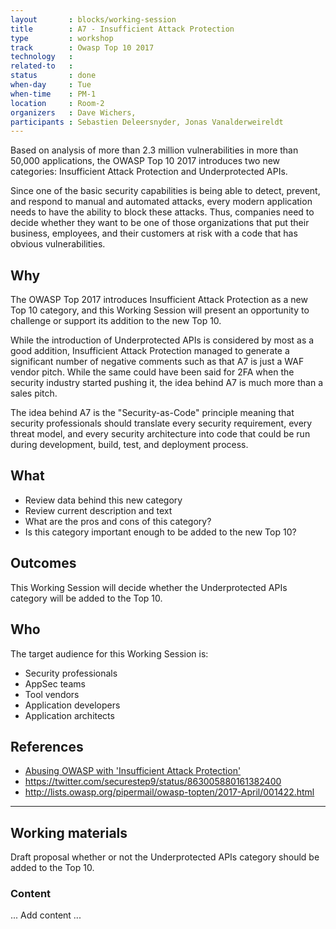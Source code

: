 ```yaml
---
layout       : blocks/working-session
title        : A7 - Insufficient Attack Protection
type         : workshop
track        : Owasp Top 10 2017
technology   :
related-to   :
status       : done 
when-day     : Tue
when-time    : PM-1
location     : Room-2
organizers   : Dave Wichers, 
participants : Sebastien Deleersnyder, Jonas Vanalderweireldt
---
```


Based on analysis of more than 2.3 million vulnerabilities in more than 50,000 applications, the OWASP Top 10 2017 introduces two new categories: Insufficient Attack Protection and Underprotected APIs.

Since one of the basic security capabilities is being able to detect, prevent, and respond to manual and automated attacks, every modern application needs to have the ability to block these attacks. Thus, companies need to decide whether they want to be one of those organizations that put their business, employees, and their customers at risk with a code that has obvious vulnerabilities.

## Why

The OWASP Top 2017 introduces Insufficient Attack Protection as a new Top 10 category, and this Working Session will present an opportunity to challenge or support its addition to the new Top 10.

While the introduction of Underprotected APIs is considered by most as a good addition, Insufficient Attack Protection managed to generate a significant number of negative comments such as that A7 is just a WAF vendor pitch. While the same could have been said for 2FA when the security industry started pushing it, the idea behind A7 is much more than a sales pitch.

The idea behind A7 is the "Security-as-Code" principle meaning that security professionals should translate every security requirement, every threat model, and every security architecture into code that could be run during development, build, test, and deployment process.

## What

 - Review data behind this new category
 - Review current description and text
 - What are the pros and cons of this category?
 - Is this category important enough to be added to the new Top 10?
 
## Outcomes

This Working Session will decide whether the Underprotected APIs category will be added to the Top 10.

## Who

The target audience for this Working Session is:

 - Security professionals
 - AppSec teams
 - Tool vendors
 - Application developers
 - Application architects


## References

 - [Abusing OWASP with 'Insufficient Attack Protection'](http://www.skeletonscribe.net/2017/04/abusing-owasp.html)
 - https://twitter.com/securestep9/status/863005880161382400
 - http://lists.owasp.org/pipermail/owasp-topten/2017-April/001422.html

--- 

## Working materials

Draft proposal whether or not the Underprotected APIs category should be added to the Top 10.

### Content

... Add content ...
